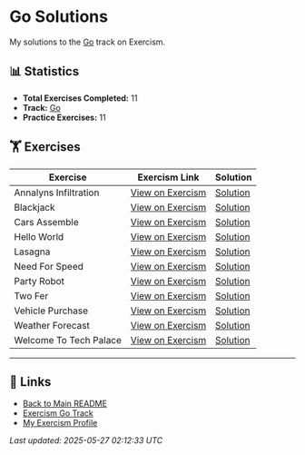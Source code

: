 # Go Solutions

My solutions to the [Go](https://exercism.org/tracks/go) track on Exercism.

## 📊 Statistics

- **Total Exercises Completed:** 11
- **Track:** [Go](https://exercism.org/tracks/go)
- **Practice Exercises:** 11

## 🏋️ Exercises

| Exercise | Exercism Link | Solution |
|----------|---------------|----------|
| Annalyns Infiltration | [View on Exercism](https://exercism.org/tracks/go/exercises/annalyns-infiltration) | [Solution](annalyns-infiltration/README.md) |
| Blackjack | [View on Exercism](https://exercism.org/tracks/go/exercises/blackjack) | [Solution](blackjack/README.md) |
| Cars Assemble | [View on Exercism](https://exercism.org/tracks/go/exercises/cars-assemble) | [Solution](cars-assemble/README.md) |
| Hello World | [View on Exercism](https://exercism.org/tracks/go/exercises/hello-world) | [Solution](hello-world/README.md) |
| Lasagna | [View on Exercism](https://exercism.org/tracks/go/exercises/lasagna) | [Solution](lasagna/README.md) |
| Need For Speed | [View on Exercism](https://exercism.org/tracks/go/exercises/need-for-speed) | [Solution](need-for-speed/README.md) |
| Party Robot | [View on Exercism](https://exercism.org/tracks/go/exercises/party-robot) | [Solution](party-robot/README.md) |
| Two Fer | [View on Exercism](https://exercism.org/tracks/go/exercises/two-fer) | [Solution](two-fer/README.md) |
| Vehicle Purchase | [View on Exercism](https://exercism.org/tracks/go/exercises/vehicle-purchase) | [Solution](vehicle-purchase/README.md) |
| Weather Forecast | [View on Exercism](https://exercism.org/tracks/go/exercises/weather-forecast) | [Solution](weather-forecast/README.md) |
| Welcome To Tech Palace | [View on Exercism](https://exercism.org/tracks/go/exercises/welcome-to-tech-palace) | [Solution](welcome-to-tech-palace/README.md) |

---

## 🔗 Links

- [Back to Main README](../README.md)
- [Exercism Go Track](https://exercism.org/tracks/go)
- [My Exercism Profile](https://exercism.org/profiles/princemuel)

*Last updated: 2025-05-27 02:12:33 UTC*
